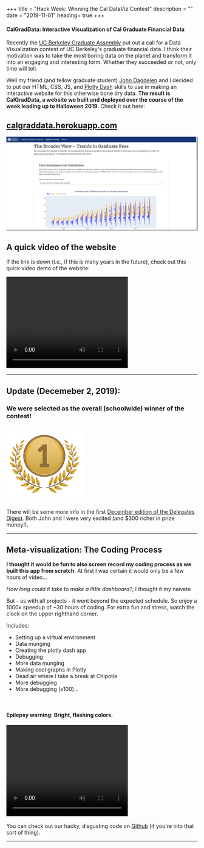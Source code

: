 +++
title = "Hack Week: Winning the Cal DataViz Contest"
description = ""
date = "2019-11-01"
heading= true
+++




#### CalGradData: Interactive Visualization of Cal Graduate Financial Data

Recently the [UC Berkeley Graduate Assembly](https://ga.berkeley.edu) put out a call for a Data Visualization contest of UC Berkeley's graduate financial data. I think their motivation was to take the most boring data on the planet and transform it into an engaging and interesting form. Whether they succeeded or not, only time will tell.

Well my friend (and fellow graduate student) [John Dagdelen](https://jdagdelen.github.io) and I decided to put our HTML, CSS, JS, and [Plotly Dash](https://plot.ly/dash/) skills to use in making an interactive website for this otherwise bone dry data. **The result is CalGradData, a website we built and deployed over the course of the week leading up to Halloween 2019.** Check it out here:

## [calgraddata.herokuapp.com](https://calgraddata.herokuapp.com)

<a href="https://calgraddata.herokuapp.com" target="_blank">
    <img src="/ucbviz2019_still.png" width="600" ></img>
</a>


## A quick video of the website

If the link is down (i.e., if this is many years in the future), check out this quick video demo of the website:

<video width="320" height="240" controls>
  <source src="/ucbviz2019_websitev1.mp4" type="video/mp4">
Your browser does not support the video tag :(
</video> 


---

## Update (Decemeber 2, 2019): 
### We were selected as the overall (schoolwide) winner of the contest!

<img src="/1stplace.png" width="200" ></img>

There will be some more info in the first [December edition of the Delegates Digest](http://ga.berkeley.edu/news/delegates-digest/). Both John and I were very excited (and $300 richer in prize money!).  

---

## Meta-visualization: The Coding Process

**I thought it would be fun to also screen record my coding process as we built this app from scratch**. At first I was certain it would only be a few hours of video...

_How long could it take to make a little dashboard?_, I thought it my naivete

But - as with all projects - it went beyond the expected schedule. So enjoy a 1000x speedup of ~30 hours of coding. For extra fun and stress, watch the clock on the upper righthand corner. 

Includes:

- Setting up a virtual environment
- Data munging
- Creating the plotly dash app
- Debugging
- More data munging
- Making cool graphs in Plotly
- Dead air where I take a break at Chipotle
- More debugging
- More debugging (x100)...

</br>


#### Epilepsy warning: Bright, flashing colors.
<video width="320" height="240" controls>
  <source src="/ucbviz2019_coding_1000x.m4v" type="video/mp4">
Your browser does not support the video tag :(
</video> 

You can check out our hacky, disgusting code on [Github](https://github.com/calgraddata/ucbviz2019) (if you're into that sort of thing).

---

